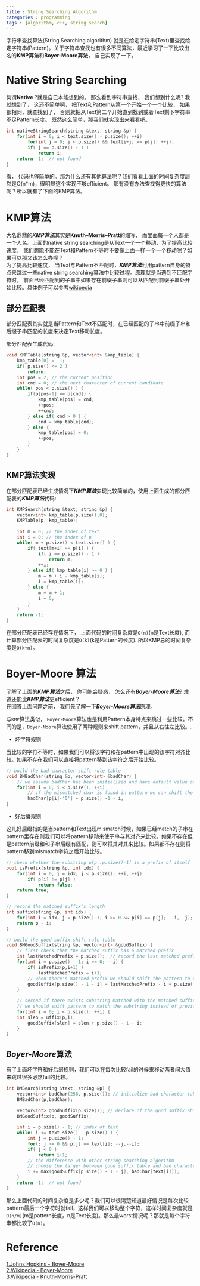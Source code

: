 ```yaml
---
title : String Searching Algorithm
categories : programming
tags : [algorithm, c++, string search]
---
```


  字符串查找算法(String Searching algorithm) 就是在给定字符串(Text)里查找给定字符串(Pattern)。关于字符串查找也有很多不同算法，最近学习了一下比较出名的**KMP算法**和**Boyer-Moore算法**， 自己实现了一下。

# Native String Searching 

  何谓**Native** ?就是自己本能想到的。 那么看到字符串查找， 我们想到什么呢? 我就想到了， 这还不简单啊， 把Text和Pattern从第一个开始一个一个比较， 如果都相同，就查找到了， 否则就把从Text第二个开始直到找到或者Text剩下字符串不足Pattern长度。
  既然这么简单，那我们就实现出来看看吧。

```cpp
int nativeStringSearch(string &text, string &p) {
	for(int i = 0; i < text.size() - p.size(); ++i)
		for(int j = 0; j < p.size() && text[i+j] == p[j]; ++j);
		if( j == p.size() - 1 )
			return i;
	return -1;  // not found		
}
```

  看， 代码也够简单的。那为什么还有其他算法呢？我们看看上面的时间复杂度居然是O(n*m)，很明显这个实现不够efficient。 那有没有办法查找得更快的算法呢？所以就有了下面的KMP算法。

# KMP算法

  大名鼎鼎的***KMP算法***其实是**Knuth–Morris–Pratt**的缩写， 而里面每一个人都是一个人名。上面的native string searching是从Text一个一个移动，为了提高比较速度， 我们想能不能在Text和Pattern不等时不要像上面一样一个一个移动呢？如果可以那又该怎么办呢？  
  为了提高比较速度， 当Text与Pattern不匹配时，***KMP算法***利用pattern自身的特点来跳过一些native string searching算法中比较过程。原理就是当遇到不匹配字符时， 前面已经匹配到的子串中如果存在前缀子串则可以从匹配到前缀子串处开始比较。具体例子可以参考[wikipedia](https://en.wikipedia.org/wiki/Knuth%E2%80%93Morris%E2%80%93Pratt_algorithm)

## 部分匹配表
  部分匹配表其实就是当Pattern和Text不匹配时，在已经匹配的子串中前缀子串和后缀子串匹配的长度来决定Text移动长度。
  
  部分匹配表生成代码:
  
```cpp   
void KMPTable(string &p, vector<int> &kmp_table) {
	kmp_table[0] = -1;
	if( p.size() <= 2 )
		return;
	int pos = 2; // the current position
	int cnd = 0; // the next character of current candidate
	while( pos < p.size() ) {
		if(p[pos-1] == p[cnd]) {
			kmp_table[pos] = cnd;
			++pos;
			++cnd;
		} else if( cnd > 0 ) {
			cnd = kmp_table[cnd];
		} else {
			kmp_table[pos] = 0;
			++pos;
		}
	}
}
```

## KMP算法实现
  
  在部分匹配表已经生成情况下***KMP算法***实现比较简单的，使用上面生成的部分匹配表的***KMP算法***代码:
  
```cpp   
int KMPSearch(string &text, string &p) {
	vector<int> kmp_table(p.size(),0);
	KMPTable(p, kmp_table);
	
	int m = 0; // the index of text
	int i = 0; // the index of p
	while( m + p.size() < text.size() ) {
		if( text[m+i] == p[i] ) {
			if( i == p.size() - 1 )
				return m;
			++i;
		} else if( kmp_table[i] >= 0 ) {
			m = m + i - kmp_table[i];
			i = kmp_table[i];
		} else {
			m = m + 1;
			i = 0;
		}
	}
	return -1;
}
```

在部分匹配表已经存在情况下， 上面代码的时间复杂度是`O(n)`(n是Text长度), 而计算部分匹配表的时间复杂度是`O(k)`(k是Pattern的长度). 所以KMP总的时间复杂度是`O(k+n)`。 

# Boyer-Moore 算法

了解了上面的***KMP算法***之后， 你可能会疑惑， 怎么还有***Boyer-Moore算法***? 难道还能比***KMP算法***更efficient？   
在回答上面问题之前， 我们先了解一下***Boyer-Moore算法***原理。

与`KMP`算法类似， `Boyer-Moore`算法也是利用Pattern本身特点来跳过一些比较。不同的是，`Boyer-Moore`算法使用了两种规则来shift pattern，并且从右往左比较。.

* 坏字符规则

当比较的字符不等时，如果我们可以将该字符和在pattern中出现的该字符对齐比较。如果不存在我们可以直接将pattern移到该字符之后开始比较。

```cpp
// build the bad character shift rule table
void BMBadChar(string &p, vector<int> &badChar) {
	// we aasume badChar has been initialized and have default value of pattern's length
	for(int i = 0; i < p.size(); ++i)
		// if the mismatched char is found in pattern we can shift the pattern to match this char
		badChar[p[i]-'0'] = p.size() -1 - i;  
}
```

* 好后缀规则

这儿好后缀指的是当pattern和Text出现mismatch时候，如果已经match的子串在pattern里存在则我们可以将pattern移动来使子串与其对齐来比较。如果不存在但是pattern前缀和和子串后缀有匹配，则可以将其对其来比较。如果都不存在则将pattern移到mismatch字符之后开始比较。

```cpp
// check whether the substring p[p..p.size()-1] is a prefix of itself
bool isPrefix(string &p, int idx) {
	for(int i = 0, j = idx; j < p.size(); ++i, ++j)
		if( p[i] != p[j] )
			return false;
	return true;
}

// record the matched suffix's length
int suffix(string &p, int idx) {
	for(int i = idx, j = p.size()-1; i >= 0 && p[i] == p[j]; --i,--j);
	return p - i;
}

// build the good suffix shift rule table
void BMGoodSuffix(string &p, vector<int> &goodSuffix) {
	// first check that the matched suffix has a matched prefix
	int lastMatchedPrefix = p.size();  // record the last matched prefix's index
	for(int i = p.size() - 1; i >= 0; --i) {
		if( isPrefix(p,i+1) ) 
			lastMatchedPrefix = i+1;
		// when there's matched prefix we should shift the pattern to the matched the suffix
		goodSuffix[p.size() - 1 - i] = lastMatchedPrefix - i + p.size() - 1;
	}
	
	// second if there exists substring matched with the matched suffix
	// we should shift pattern to match the substring instead of previous prefix
	for(int i = 0; i < p.size(); ++i) {
	int slen = uffix(p,i);
		goodSuffix[slen] = slen + p.size() - 1 - i;
	}
}
```

## *Boyer-Moore*算法

有了上面坏字符和好后缀规则，我们可以在每次比较fail的时候来移动两者间大值来跳过很多必然fail的比较。

```cpp
int BMSearch(string &text, string &p) {
	vector<int> badChar(256, p.size()); // initialize bad character table to pattern's length
	BMBadChar(p,badChar);
	
	vector<int> goodSuffix(p.size()); // declare of the good suffix shift table
	BMGoodSuffix(p, goodSuffix);
	
	int i = p.size() - 1; // index of text
	while( i <= text.size() - p.size() ) {
		int j = p.size() - 1;
		for(; j >= 0 && p[j] == text[i]; --j,--i);
		if( j < 0 )
			return i+1;
		// the difference with other string searching algorithm
		// choose the larger between good suffix table and bad character table
		i += max(goodSuffix[p.size() - 1 - j], badChar[text[i]]);
	}
	return -1;  // not found
}
```

那么上面代码的时间复杂度是多少呢？我们可以很清楚知道最好情况是每次比较pattern最后一个字符时就fail，这样我们可以移动整个字符，这样时间复杂度就是`O(n/m)`(m是pattern长度，n是Text长度)。那么最worst情况呢？那就是每个字符串都比较了`O(n)`。

# Reference

[1.Johns Hopkins - Boyer-Moore](http://www.cs.jhu.edu/~langmea/resources/lecture_notes/boyer_moore.pdf)  
[2.Wikipedia - Boyer-Moore](https://en.wikipedia.org/wiki/Boyer%E2%80%93Moore_string_search_algorithm)  
[3.Wikipedia - Knuth-Morris-Pratt](https://en.wikipedia.org/wiki/Knuth%E2%80%93Morris%E2%80%93Pratt_algorithm)  
